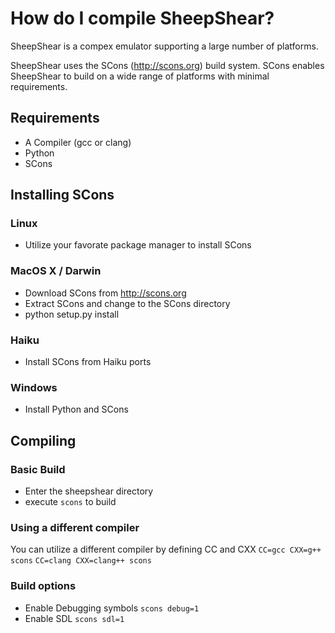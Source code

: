 How do I compile SheepShear?
============================
SheepShear is a compex emulator supporting a large number of platforms.

SheepShear uses the SCons (http://scons.org) build system. SCons
enables SheepShear to build on a wide range of platforms with minimal
requirements.

Requirements
------------
-   A Compiler (gcc or clang)
-   Python
-   SCons

Installing SCons
----------------
### Linux
-   Utilize your favorate package manager to install SCons

### MacOS X / Darwin
-   Download SCons from http://scons.org
-   Extract SCons and change to the SCons directory
-   python setup.py install

### Haiku
-   Install SCons from Haiku ports

### Windows
-   Install Python and SCons

Compiling
-------------------

### Basic Build
-   Enter the sheepshear directory
-   execute `scons` to build

### Using a different compiler
You can utilize a different compiler by defining CC and CXX
`CC=gcc CXX=g++ scons`
`CC=clang CXX=clang++ scons`

### Build options
-   Enable Debugging symbols
    `scons debug=1`
-   Enable SDL
    `scons sdl=1`
